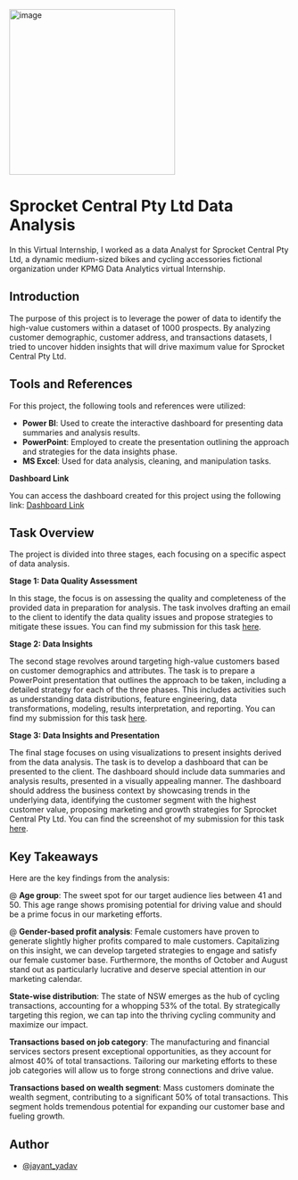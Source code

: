 <img width="297" alt="image" src="https://github.com/jayantjy9/KPMG-Virtual-Internship/assets/118092998/c75a9661-2a68-465b-81aa-3ab6e7c39fa3">

# **Sprocket Central Pty Ltd Data Analysis**

In this Virtual Internship, I worked as a data Analyst for Sprocket Central Pty Ltd, a dynamic medium-sized bikes and cycling accessories fictional organization under KPMG Data Analytics virtual Internship. 



## Introduction

The purpose of this project is to leverage the power of data to identify the high-value customers within a dataset of 1000 prospects. By analyzing customer demographic, customer address, and transactions datasets, I tried to uncover hidden insights that will drive maximum value for Sprocket Central Pty Ltd.


## Tools and References

For this project, the following tools and references were utilized:

* **Power BI**: Used to create the interactive dashboard for presenting data summaries and analysis results.
* **PowerPoint**: Employed to create the presentation outlining the approach and strategies for the data insights phase.
* **MS Excel**: Used for data analysis, cleaning, and manipulation tasks.


**Dashboard Link**

You can access the dashboard created for this project using the following link: [Dashboard Link](https://www.novypro.com/project/data-analysis-internship-project-)


## Task Overview

The project is divided into three stages, each focusing on a specific aspect of data analysis.

**Stage 1: Data Quality Assessment**

In this stage, the focus is on assessing the quality and completeness of the provided data in preparation for analysis. The task involves drafting an email to the client to identify the data quality issues and propose strategies to mitigate these issues. You can find my submission for this task [here](https://github.com/jayantjy9/KPMG-Virtual-Internship/blob/main/Mail%20for%20Customer.docx).

**Stage 2: Data Insights**

The second stage revolves around targeting high-value customers based on customer demographics and attributes. The task is to prepare a PowerPoint presentation that outlines the approach to be taken, including a detailed strategy for each of the three phases. This includes activities such as understanding data distributions, feature engineering, data transformations, modeling, results interpretation, and reporting. You can find my submission for this task [here](https://github.com/jayantjy9/KPMG-Virtual-Internship/blob/main/Data%20Insights%20Documentation.pptx).

**Stage 3: Data Insights and Presentation**

The final stage focuses on using visualizations to present insights derived from the data analysis. The task is to develop a dashboard that can be presented to the client. The dashboard should include data summaries and analysis results, presented in a visually appealing manner. The dashboard should address the business context by showcasing trends in the underlying data, identifying the customer segment with the highest customer value, proposing marketing and growth strategies for Sprocket Central Pty Ltd. You can find the screenshot of my submission for this task [here](https://github.com/jayantjy9/KPMG-Virtual-Internship/blob/main/Dashboard%20Screenshot.pdf).
## Key Takeaways

Here are the key findings from the analysis:

@ **Age group**: The sweet spot for our target audience lies between 41 and 50. This age range shows promising potential for driving value and should be a prime focus in our marketing efforts.

@ **Gender-based profit analysis**: Female customers have proven to generate slightly higher profits compared to male customers. Capitalizing on this insight, we can develop targeted strategies to engage and satisfy our female customer base. Furthermore, the months of October and August stand out as particularly lucrative and deserve special attention in our marketing calendar.

**State-wise distribution**: The state of NSW emerges as the hub of cycling transactions, accounting for a whopping 53% of the total. By strategically targeting this region, we can tap into the thriving cycling community and maximize our impact.

**Transactions based on job category**: The manufacturing and financial services sectors present exceptional opportunities, as they account for almost 40% of total transactions. Tailoring our marketing efforts to these job categories will allow us to forge strong connections and drive value.

**Transactions based on wealth segment**: Mass customers dominate the wealth segment, contributing to a significant 50% of total transactions. This segment holds tremendous potential for expanding our customer base and fueling growth.
## Author

- [@jayant_yadav](https://www.github.com/jayantjy9)

